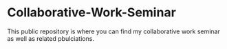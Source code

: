 # Collaborative-Work-Seminar
This public repository is where you can find my collaborative work seminar as well as related pbulciations.
